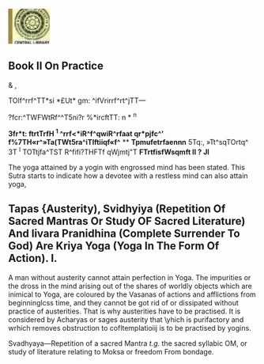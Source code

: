![](_page_0_Picture_0.jpeg)

## **Book** II On Practice

& ,

TOlf^rrf^TT\*si *£Ut\* gm: ^ifVrirrf^rt^jTT—

?fcr:^TWFWtRf^^T5ni?r %\*ircftTT: n \* <sup>n</sup>

**3fr\*t: ftrtTrfH <sup>1</sup> ^rrf<\*iR^f^qwiR^rfaat qr\*pjfc^' f%7TH«r^»Ta(TWt5ra^iTlftiiqf«f^** *\* **Tpmufetrfaennn** 5Tq:, »Tt^sqTOrtq^ 3T <sup>I</sup> TOTtjfa^TST R^fifi?THFTf qWjmtj"T **FTrtfisfWsqmft II ? Jl**

The yoga attained by a yogin with engrossed mind has been stated. This Sutra starts to indicate how a devotee with a restless mind can also attain yoga,

## **Tapas {Austerity), Svidhyiya (Repetition Of Sacred Mantras Or Study OF Sacred Literature) And livara Pranidhina (Complete Surrender To God) Are Kriya Yoga (Yoga In The Form Of Action). I.**

A man without austerity cannot attain perfection in Yoga. The impurities or the dross in the mind arising out of the shares of worldly objects which are inimical to Yoga, are coloured by the Vasanas of actions and afflictions from beginninglcss time, and they cannot be got rid of or dissipated without practice of austerities. That is why austerities have to be practised. It is considered by Acharyas or sages austerity that \yhich is purifactory and wrhich removes obstruction to cofltemplatioiij is to be practised by yogins.

Svadhyaya—Repetition of a sacred Mantra *t.g.* the sacred syllabic OM, or study of literature relating to Moksa or freedom From bondage.